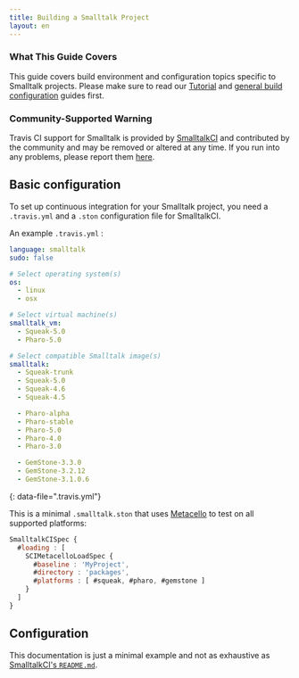 ```yaml
---
title: Building a Smalltalk Project
layout: en
---
```


### What This Guide Covers

This guide covers build environment and configuration topics specific to Smalltalk
projects. Please make sure to read our
[Tutorial](/user/tutorial/) and
[general build configuration](/user/customizing-the-build/) guides first.

### Community-Supported Warning

Travis CI support for Smalltalk is provided by [SmalltalkCI](https://github.com/hpi-swa/smalltalkCI) and contributed by the community and may be removed or altered at any time. If you run into any problems, please report them [here](https://github.com/hpi-swa/smalltalkCI/issues).

## Basic configuration

To set up continuous integration for your Smalltalk project, you need a `.travis.yml` and a `.ston` configuration file for SmalltalkCI.

An example `.travis.yml` :

```yaml
language: smalltalk
sudo: false

# Select operating system(s)
os:
  - linux
  - osx

# Select virtual machine(s)
smalltalk_vm:
  - Squeak-5.0
  - Pharo-5.0

# Select compatible Smalltalk image(s)
smalltalk:
  - Squeak-trunk
  - Squeak-5.0
  - Squeak-4.6
  - Squeak-4.5

  - Pharo-alpha
  - Pharo-stable
  - Pharo-5.0
  - Pharo-4.0
  - Pharo-3.0

  - GemStone-3.3.0
  - GemStone-3.2.12
  - GemStone-3.1.0.6
```

{: data-file=".travis.yml"}

This is a minimal `.smalltalk.ston` that uses  [Metacello](https://github.com/dalehenrich/metacello-work) to test on all supported platforms:

```javascript
SmalltalkCISpec {
  #loading : [
    SCIMetacelloLoadSpec {
      #baseline : 'MyProject',
      #directory : 'packages',
      #platforms : [ #squeak, #pharo, #gemstone ]
    }
  ]
}
```

## Configuration

This documentation is just a minimal example and not as exhaustive as [SmalltalkCI's `README.md`](https://github.com/hpi-swa/smalltalkCI#templates).
